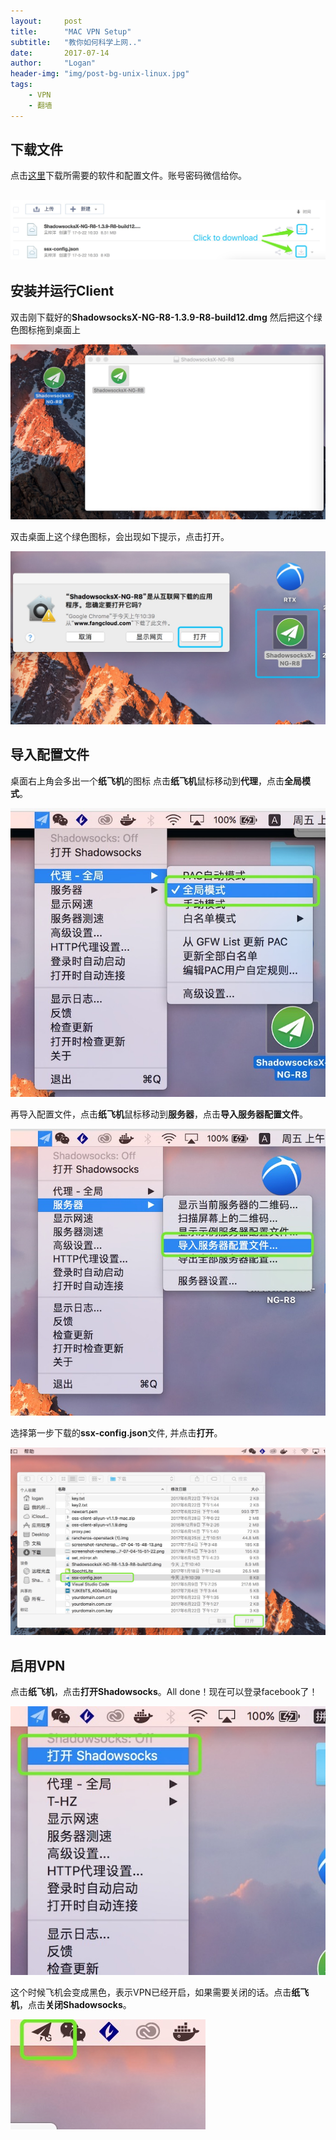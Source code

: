 ```yaml
---
layout:     post
title:      "MAC VPN Setup"
subtitle:   "教你如何科学上网.."
date:       2017-07-14
author:     "Logan"
header-img: "img/post-bg-unix-linux.jpg"
tags:
    - VPN
    - 翻墙
---
```


## 下载文件

点击[这里](https://www.fangcloud.com/apps/files/home/d/458000088114/date-desc)下载所需要的软件和配置文件。账号密码微信给你。


![vpn clinet and config](/img/vpn/yifangyun-vpn.jpeg)
---

## 安装并运行Client

双击刚下载好的**ShadowsocksX-NG-R8-1.3.9-R8-build12.dmg**
然后把这个绿色图标拖到桌面上

![drag](/img/vpn/drag.jpeg)

双击桌面上这个绿色图标，会出现如下提示，点击打开。

![run](/img/vpn/run.jpeg)

## 导入配置文件

桌面右上角会多出一个**纸飞机**的图标
点击**纸飞机**鼠标移动到**代理**，点击**全局模式**。

![global](/img/vpn/global.jpeg)

再导入配置文件，点击**纸飞机**鼠标移动到**服务器**，点击**导入服务器配置文件**。

![import](/img/vpn/import.jpeg)

选择第一步下载的**ssx-config.json**文件, 并点击**打开**。

![ssx](/img/vpn/ssx.jpeg)

## 启用VPN

点击**纸飞机**，点击**打开Shadowsocks**。All done！现在可以登录facebook了！

![start](/img/vpn/start.jpeg)

这个时候飞机会变成黑色，表示VPN已经开启，如果需要关闭的话。点击**纸飞机**，点击**关闭Shadowsocks**。

![running](/img/vpn/running.jpeg)
